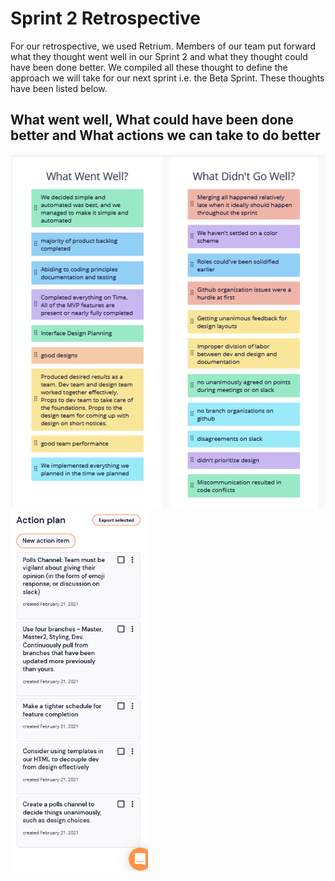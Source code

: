 # Sprint 2 Retrospective

For our retrospective, we used Retrium. Members of our team put forward what they thought went well in our Sprint 2 and what they thought could have been done better. 
We compiled all these thought to define the approach we will take for our next sprint i.e. the Beta Sprint. These thoughts have been listed below.

## What went well, What could have been done better and What actions we can take to do better

![Software first screen](../misc/img/retro.png)            <img src="../misc/img/action.png" width="220px">


